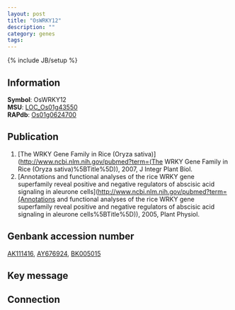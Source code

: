 ```yaml
---
layout: post
title: "OsWRKY12"
description: ""
category: genes
tags: 
---
```

{% include JB/setup %}

## Information
__Symbol__: OsWRKY12  
__MSU__: [LOC_Os01g43550](http://rice.plantbiology.msu.edu/cgi-bin/ORF_infopage.cgi?orf=LOC_Os01g43550)  
__RAPdb__: [Os01g0624700](http://rapdb.dna.affrc.go.jp/viewer/gbrowse_details/irgsp1?name=Os01g0624700)  

## Publication
1. [The WRKY Gene Family in Rice (Oryza sativa)](http://www.ncbi.nlm.nih.gov/pubmed?term=(The WRKY Gene Family in Rice (Oryza sativa)%5BTitle%5D)), 2007, J Integr Plant Biol.
2. [Annotations and functional analyses of the rice WRKY gene superfamily reveal positive and negative regulators of abscisic acid signaling in aleurone cells](http://www.ncbi.nlm.nih.gov/pubmed?term=(Annotations and functional analyses of the rice WRKY gene superfamily reveal positive and negative regulators of abscisic acid signaling in aleurone cells%5BTitle%5D)), 2005, Plant Physiol.

## Genbank accession number
[AK111416](http://www.ncbi.nlm.nih.gov/nuccore/AK111416), [AY676924](http://www.ncbi.nlm.nih.gov/nuccore/AY676924), [BK005015](http://www.ncbi.nlm.nih.gov/nuccore/BK005015)

## Key message

## Connection


